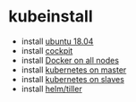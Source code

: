 # kubeinstall

* install [ubuntu 18.04](./docs/ubuntu.md)
* install [cockpit](./docs/cockpit.md)
* install [Docker on all nodes](./docks/docker.md)
* install [kubernetes on master](docker_master.md)
* install [kubernetes on slaves](docker_slave.md)
* install [helm/tiller](helm_tiller.md)
